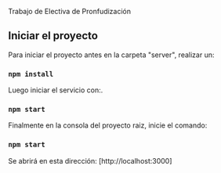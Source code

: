 Trabajo de Electiva de Pronfudización

## Iniciar el proyecto

Para iniciar el proyecto antes en la carpeta "server", realizar un:

### `npm install`

Luego iniciar el servicio con:.<br />
### `npm start`

Finalmente en la consola del proyecto raiz, inicie el comando:

### `npm start`

Se abrirá en esta dirección:
[http://localhost:3000]

